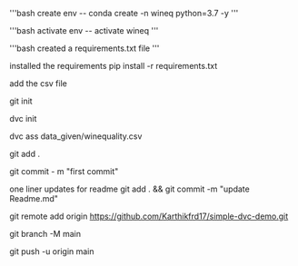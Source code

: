 '''bash
create env -- conda create -n wineq python=3.7 -y
'''

'''bash
activate env -- activate wineq
'''

'''bash
created a requirements.txt file
'''

installed the requirements pip install -r requirements.txt  

add the csv file

git init

dvc init

dvc ass data_given/winequality.csv

git add .

git commit - m "first commit"

one liner updates for readme
git add . && git commit -m "update Readme.md"

git remote add origin https://github.com/Karthikfrd17/simple-dvc-demo.git

git branch -M main

git push -u origin main
